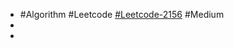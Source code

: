 - #Algorithm #Leetcode [#Leetcode-2156](https://leetcode-cn.com/problems/find-substring-with-given-hash-value/) #Medium
-
-